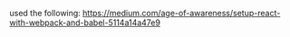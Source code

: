 used the following: https://medium.com/age-of-awareness/setup-react-with-webpack-and-babel-5114a14a47e9